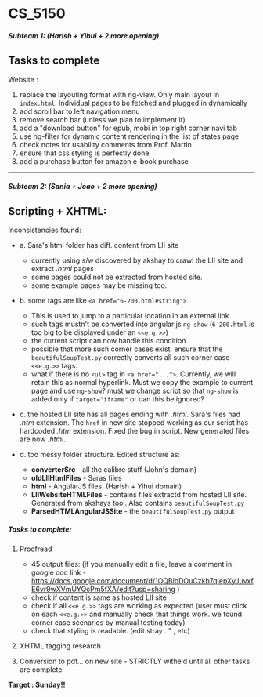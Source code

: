 # CS_5150
##### Subteam 1: (Harish + Yihui + 2 more opening)

Tasks to complete 
-----------------

Website :

1. replace the layouting format with ng-view. Only main layout in `index.html`. Individual pages to be fetched and plugged in dynamically
2. add scroll bar to left navigation menu
3. remove search bar (unless we plan to implement it)
4. add a "download button" for epub, mobi in top right corner navi tab
5. use ng-filter for dynamic content rendering in the list of states page
6. check notes for usability comments from Prof. Martin
7. ensure that css styling is perfectly done
8. add a purchase button for amazon e-book purchase

------------------

##### Subteam 2: (Sania + Joao + 2 more opening)

Scripting + XHTML:
------------------

Inconsistencies found:

* a. Sara's html folder has diff. content from LII site
   - currently using s/w discovered by akshay to crawl the LII site and extract *.html* pages
   - some pages could not be extracted from hosted site.
   - some example pages may be missing too.
* b. some tags are like `<a href="6-200.html#string">`
   - This is used to jump to a particular location in an external link
   - such tags mustn't be converted into angular js `ng-show` (`6-200.html` is too big to be displayed under an `<<e.g.>>`)
   - the current script can now handle this condition
   - possible that more such corner cases exist. ensure that the `beautifulSoupTest.py` correctly converts all such corner case `<<e.g.>>` tags.
   - what if there is no `<ul>` tag in `<a href="...">`. Currently, we will retain this as normal hyperlink. Must we copy the example to current page and use `ng-show`? must we change script so that `ng-show` is added only if `target="iframe"` or can this be ignored?

* c. the hosted LII site has all pages ending with *.html*. Sara's files had *.htm* extension. The `href` in new site stopped working as our script has hardcoded *.htm* extension. Fixed the bug in script. New generated files are now *.html*.

* d. too messy folder structure. Edited structure as:
   - **converterSrc** - all the calibre stuff (John's domain)
   - **oldLIIHtmlFiles** - Saras files
   - **html** - AngularJS files. (Harish + Yihui domain)
   - **LIIWebsiteHTMLFiles** - contains files extractd from hosted LII site. Generated from akshays tool. Also contains `beautifulSoupTest.py`
   - **ParsedHTMLAngularJSSite** - the `beautifulSoupTest.py` output

##### Tasks to complete:

1. Proofread
   
   - 45 output files: 
    (if you manually edit a file, leave a comment in google doc link - 
    https://docs.google.com/document/d/1OQBlbDOuCzkb7qIepXyJuvxfE6vr9wXVmUYQcPm5fXA/edit?usp=sharing
    )
   - check if content is same as hosted LII site
   - check if all `<<e.g.>>` tags are working as expected (user must click on each `<<e.g.>>` and manually check that things work. we found corner case scenarios by manual testing today)
   - check that styling is readable. (edit stray . " , etc)

2. XHTML tagging research
3. Conversion to pdf... on new site - STRICTLY witheld until all other tasks are complete

**Target : Sunday!!**
